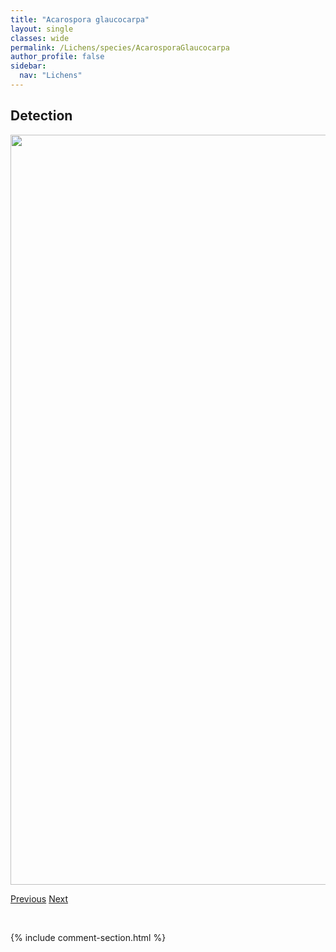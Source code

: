 ```yaml
---
title: "Acarospora glaucocarpa"
layout: single
classes: wide
permalink: /Lichens/species/AcarosporaGlaucocarpa
author_profile: false
sidebar:
  nav: "Lichens"
---
```


<h2>Detection</h2>

<a href="https://drive.google.com/uc?export=view&id=1hqcjNrOd7jjA_XE9JWJPyVDMXfRbJUN5">
<img src="https://drive.google.com/uc?export=view&id=1hqcjNrOd7jjA_XE9JWJPyVDMXfRbJUN5" height = "1200" width = "800">
</a>


<a href="/DevelopmentWebsite/Lichens/species/XylopsoraFriesii" class="pagination--pager" title="Xylopsora friesii">Previous</a> <a href="/DevelopmentWebsite/Lichens/species/AcoliumInquinans" class="pagination--pager" title="Acolium inquinans">Next</a>

<p>&nbsp;</p>

{% include comment-section.html %}
